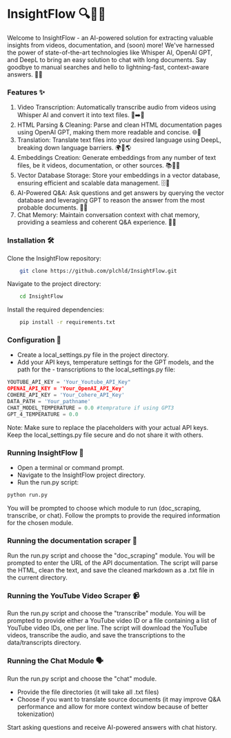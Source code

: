 # InsightFlow 🔍🧠🌐
Welcome to InsightFlow - an AI-powered solution for extracting valuable insights from videos, documentation, and (soon) more! We've harnessed the power of state-of-the-art technologies like Whisper AI, OpenAI GPT, and DeepL to bring an easy solution to chat with long documents. Say goodbye to manual searches and hello to lightning-fast, context-aware answers. 🧠🤖

### Features ✨
1. Video Transcription: Automatically transcribe audio from videos using Whisper AI and convert it into text files. 🎥➡️📄
2. HTML Parsing & Cleaning: Parse and clean HTML documentation pages using OpenAI GPT, making them more readable and concise. 🌐📖
3. Translation: Translate text files into your desired language using DeepL, breaking down language barriers. 🌍🔀🌎
4. Embeddings Creation: Generate embeddings from any number of text files, be it videos, documentation, or other sources. 📚🔗🧩
5. Vector Database Storage: Store your embeddings in a vector database, ensuring efficient and scalable data management. 🗄️💼
6. AI-Powered Q&A: Ask questions and get answers by querying the vector database and leveraging GPT to reason the answer from the most probable documents. 🤔💡
7. Chat Memory: Maintain conversation context with chat memory, providing a seamless and coherent Q&A experience. 💬🔁


### Installation 🛠️
Clone the InsightFlow repository:
```bash
    git clone https://github.com/plchld/InsightFlow.git
```
Navigate to the project directory:
```bash
    cd InsightFlow
```
Install the required dependencies:
```bash
    pip install -r requirements.txt
```
### Configuration 🔧
- Create a local_settings.py file in the project directory.
- Add your API keys, temperature settings for the GPT models, and the path for the - transcriptions to the local_settings.py file:

```python
YOUTUBE_API_KEY = 'Your_Youtube_API_Key"
OPENAI_API_KEY = 'Your_OpenAI_API_Key'
COHERE_API_KEY = 'Your_Cohere_API_Key'
DATA_PATH = 'Your_pathname'
CHAT_MODEL_TEMPERATURE = 0.0 #temprature if using GPT3
GPT_4_TEMPERATURE = 0.0
```
Note: Make sure to replace the placeholders with your actual API keys. Keep the local_settings.py file secure and do not share it with others.

### Running InsightFlow 🚀
- Open a terminal or command prompt.
- Navigate to the InsightFlow project directory.
- Run the run.py script:
```bash
python run.py
```
You will be prompted to choose which module to run (doc_scraping, transcribe, or chat). Follow the prompts to provide the required information for the chosen module.

### Running the documentation scraper 📑
Run the run.py script and choose the "doc_scraping" module.
You will be prompted to enter the URL of the API documentation. The script will parse the HTML, clean the text, and save the cleaned markdown as a .txt file in the current directory.

### Running the YouTube Video Scraper 📹
Run the run.py script and choose the "transcribe" module.
You will be prompted to provide either a YouTube video ID or a file containing a list of YouTube video IDs, one per line.
The script will download the YouTube videos, transcribe the audio, and save the transcriptions to the data/transcripts directory.

### Running the Chat Module 🗣️
Run the run.py script and choose the "chat" module.
- Provide the file directories (it will take all .txt files)
- Choose if you want to translate source documents (it may improve Q&A performance and allow for more context window because of better tokenization)

Start asking questions and receive AI-powered answers with chat history.